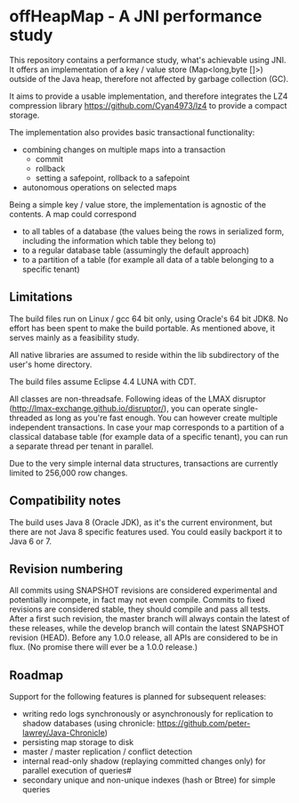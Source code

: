 # offHeapMap - A JNI performance study

This repository contains a performance study, what's achievable using JNI.
It offers an implementation of a key / value store (Map<long,byte []>) outside of the Java heap,
therefore not affected by garbage collection (GC).

It aims to provide a usable implementation, and therefore integrates the LZ4 compression 
library https://github.com/Cyan4973/lz4 to provide a compact storage.

The implementation also provides basic transactional functionality:
 - combining changes on multiple maps into a transaction
   - commit
   - rollback
   - setting a safepoint, rollback to a safepoint
 - autonomous operations on selected maps

Being a simple key / value store, the implementation is agnostic of the contents. A map could correspond
 - to all tables of a database (the values being the rows in serialized form, including the information which table they belong to)
 - to a regular database table (assumingly the default approach)
 - to a partition of a table (for example all data of a table belonging to a specific tenant)


## Limitations

The build files run on Linux / gcc 64 bit only, using Oracle's 64 bit JDK8. No effort has been spent to make the build portable. As mentioned above, it serves mainly as a feasibility study.

All native libraries are assumed to reside within the lib subdirectory of the user's home directory.

The build files assume Eclipse 4.4 LUNA with CDT.

All classes are non-threadsafe. Following ideas of the LMAX disruptor (http://lmax-exchange.github.io/disruptor/), you can operate
single-threaded as long as you're fast enough. You can however create multiple independent transactions.
In case your map corresponds to a partition of a classical database table (for example data of a specific tenant), you can run a separate thread
per tenant in parallel. 

Due to the very simple internal data structures, transactions are currently limited to 256,000 row changes.


## Compatibility notes

The build uses Java 8 (Oracle JDK), as it's the current environment, but there are not Java 8 specific features used. You could easily backport it to Java 6 or 7. 


## Revision numbering

All commits using SNAPSHOT revisions are considered experimental and potentially incompete, in fact may not even compile.
Commits to fixed revisions are considered stable, they should compile and pass all tests.
After a first such revision, the master branch will always contain the latest of these releases, while the develop branch will contain the latest SNAPSHOT revision (HEAD).
Before any 1.0.0 release, all APIs are considered to be in flux. (No promise there will ever be a 1.0.0 release.)


## Roadmap

Support for the following features is planned for subsequent releases:
 - writing redo logs synchronously or asynchronously for replication to shadow databases (using chronicle: https://github.com/peter-lawrey/Java-Chronicle)
 - persisting map storage to disk
 - master / master replication / conflict detection
 - internal read-only shadow (replaying committed changes only) for parallel execution of queries#
 - secondary unique and non-unique indexes (hash or Btree) for simple queries
